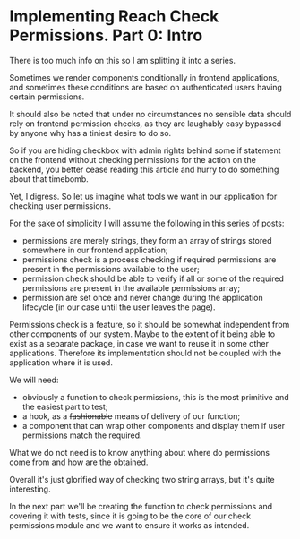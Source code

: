 # Implementing Reach Check Permissions. Part 0: Intro

There is too much info on this so I am splitting it into a series.

Sometimes we render components conditionally in frontend applications, and sometimes these conditions are based on authenticated users having certain permissions.

It should also be noted that under no circumstances no sensible data should rely on frontend permission checks, as they are laughably easy bypassed by anyone why has a tiniest desire to do so.

So if you are hiding checkbox with admin rights behind some if statement on the frontend without checking permissions for the action on the backend, you better cease reading this article and hurry to do something about that timebomb.

Yet, I digress. So let us imagine what tools we want in our application for checking user permissions.

For the sake of simplicity I will assume the following in this series of posts:

- permissions are merely strings, they form an array of strings stored somewhere in our frontend application;
- permissions check is a process checking if required permissions are present in the permissions available to the user;
- permission check should be able to verify if all or some of the required permissions are present in the available permissions array;
- permission are set once and never change during the application lifecycle (in our case until the user leaves the page).

Permissions check is a feature, so it should be somewhat independent from other components of our system. Maybe to the extent of it being able to exist as a separate package, in case we want to reuse it in some other applications. Therefore its implementation should not be coupled with the application where it is used.

We will need:

- obviously a function to check permissions, this is the most primitive and the easiest part to test;
- a hook, as a ~~fashionable~~ means of delivery of our function;
- a component that can wrap other components and display them if user permissions match the required.

What we do not need is to know anything about where do permissions come from and how are the obtained.

Overall it's just glorified way of checking two string arrays, but it's quite interesting.

In the next part we'll be creating the function to check permissions and covering it with tests, since it is going to be the core of our check permissions module and we want to ensure it works as intended.
